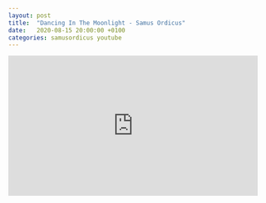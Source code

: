 ```yaml
---
layout: post
title:  "Dancing In The Moonlight - Samus Ordicus"
date:   2020-08-15 20:00:00 +0100
categories: samusordicus youtube
---
```

<style>.embed-container { position: relative; padding-bottom: 56.25%; height: 0; overflow: hidden; max-width: 100%; } .embed-container iframe, .embed-container object, .embed-container embed { position: absolute; top: 0; left: 0; width: 100%; height: 100%; }</style><div class='embed-container'><iframe src='https://www.youtube.com/embed/ssDR_u-aMPg' frameborder='0' allowfullscreen></iframe></div>
